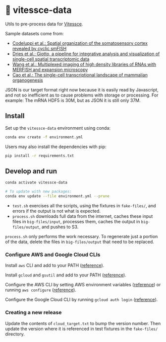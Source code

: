 # 🚄  vitessce-data

Utils to pre-process data for [Vitessce](http://github.com/hms-dbmi/vitessce/#readme).

Sample datasets come from:
- [Codeluppi et al.: Spatial organization of the somatosensory cortex revealed by cyclic smFISH ](http://linnarssonlab.org/osmFISH/availability/)
- [Dries et al.: Giotto, a pipeline for integrative analysis and visualization of single-cell spatial transcriptomic data](https://www.biorxiv.org/content/10.1101/701680v1)
- [Wang et al.: Multiplexed imaging of high density libraries of RNAs with MERFISH and expansion microscopy](https://www.biorxiv.org/content/10.1101/238899v1)
- [Cao et al.: The single-cell transcriptional landscape of mammalian organogenesis](https://mouse-organogenesis.cells.ucsc.edu)

JSON is our target format right now because it is easily read by Javascript,
and not so inefficient as to cause problems with storage or processing.
For example: The mRNA HDF5 is 30M, but as JSON it is still only 37M.

## Install

Set up the `vitessce-data` environment using conda:

```sh
conda env create -f environment.yml
```

Users may also install the dependencies with pip:

```sh
pip install -r requirements.txt
```

## Develop and run

```sh
conda activate vitessce-data

# To update with new packages:
conda env update --file environment.yml --prune
```

- `test.sh` exercises all the scripts, using the fixtures in `fake-files/`,
and errors if the output is not what is expected.
- `process.sh` downloads full data from the internet, caches these input files in `big-files/input`,
processes them, caches the output in `big-files/output`, and pushes to S3.

`process.sh` only performs the work necessary. To regenerate just a portion of the data,
delete the files in `big-files/output` that need to be replaced.

### Configure AWS and Google Cloud CLIs

Install `aws` CLI and add to your PATH ([reference](https://docs.aws.amazon.com/cli/latest/userguide/install-cliv2-linux.html)).

Install `gcloud` and `gsutil` and add to your PATH ([reference](https://cloud.google.com/storage/docs/gsutil_install#linux)).

Configure the AWS CLI by setting AWS environment variables ([reference](https://docs.aws.amazon.com/cli/latest/userguide/cli-configure-envvars.html)) or running `aws configure`  ([reference](https://docs.aws.amazon.com/cli/latest/userguide/cli-configure-files.html)).

Configure the Google Cloud CLI by running `gcloud auth login` ([reference](https://cloud.google.com/sdk/gcloud/reference/auth/login)).


### Creating a new release

Update the contents of `cloud_target.txt` to bump the version number. Then update the version where it is referenced in test fixtures in the `fake-files/` directory.
